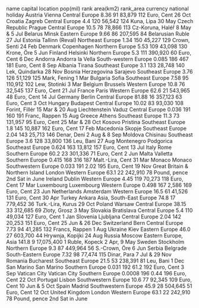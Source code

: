 name            capital location        pop(mil) rank   area(km2) rank_area currency national holiday
Austria	Vienna	Central Europe	8.36	91	83,879	112	Euro, Cent	26 Oct
Croatia	Zagreb	Central Europe	4.4	120	56,542	124	Kuna, Lipa	30 May
Czech Republic	Prague	Central Europe	10.5	78	78,866	113	Cz-Koruna, Haléř	8 May & 5 Jul
Belarus	Minsk	Eastern Europe	9.66	86	207,595	84	Belarusian Ruble	27 Jul
Estonia	Tallinn (Reval)	Northeast Europe	1.34	150	45,227	129	Crown, Senti	24 Feb
Denmark	Copenhagen	Northern Europe	5.53	109	43,098	130	Krone, Öre	5 Jun
Finland	Helsinki	Northern Europe	5.3	111	390,920	60	Euro, Cent	6 Dec
Andorra	Andorra la Vella	South-western Europe	0.085	186	467	181	Euro, Cent	8 Sep
Albania	Tirana	Southeast Europe	3.1	133	28,748	140	Lek, Quindarka	28 Nov
Bosnia Herzegovina	Sarajevo	Southeast Europe	3.76	126	51,129	125	Mark, Fening	1 Mar
Bulgaria	Sofia	Southeast Europe	7.58	95	110,912	102	Lew, Stotinki	3 Mar
Belgium	Brussels	Western Europe	10.8	76	32,545	137	Euro, Cent	21 Jul
France	Paris	Western Europe	62.6	21	543,965	48	Euro, Cent	14 Jul
Germany	Berlin	Central Europe	81.88	16	357,123	63	Euro, Cent	3 Oct
Hungary	Budapest	Central Europe	10.02	83	93,030	108	Forint, Fillér	15 Mar & 20 Aug
Liechtenstein	Vaduz	Central Europe	0.036	191	160	191	Franc, Rappen	15 Aug
Greece	Athens	Southeast Europe	11.3	73	131,957	95	Euro, Cent	25 Mar & 28 Oct
Kosovo	Pristina	Southeast Europe	1.8	145	10,887	162	Euro, Cent	17 Feb
Macedonia	Skopje	Southeast Europe	2.04	143	25,713	146	Denar, Deni	2 Aug & 8 Sep
Moldova	Chisinau	Southeast Europe	3.6	128	33,800	136	Leu, Bani	27 Aug
Montenegro	Podgorica	Southeast Europe	0.624	163	13,812	157	Euro, Cent	13 Jul
Italy	Rome	Southern Europe	60.2	23	301,336	71	Euro, Cent	2 Jun
Malta	Valletta	Southern Europe	0.415	168	316	187	Malt.-Lira, Cent	31 Mar
Monaco	Monaco	Southwestern Europe	0.033	191	2.02	195	Euro, Cent	19 Nov
Great Britain & Northern Island	London	Western Europe	63.1	22	242,910	78	Pound, pence	2nd Sat in June
Ireland	Dublin	Western Europe	4.45	119	70,273	118	Euro, Cent	17 Mar
Luxembourg	Luxembourg	Western Europe	0.498	167	2,586	169	Euro, Cent	23 Jun
Netherlands	Amsterdam	Western Europe	16.5	61	41,526	131	Euro, Cent	30 Apr
Turkey	Ankara	Asia, South-East Europe	74.8	17	779,452	36	Turk.-Lira, Kurus	29 Oct
Poland	Warsaw	Central Europe	38.15	33	312,685	69	Zloty, Grosz	3 May
Slovakia	Bratislava	Central Europe	5.4	110	49,034	127	Euro, Cent	1 Jan
Slovenia	Ljubljana	Central Europe	2.04	142	20,253	151	Euro, Cent	25 Jun & 26 Dec
Switzerland	Bern	Central Europe	7.73	94	41,285	132	Francs, Rappen	1 Aug
Ukraine	Kiev	Eastern Europe	46.0	27	603,700	44	Hrywnja, Kopijki	24 Aug
Russia	Moscow	Eastern Europe, Asia	141.8	9	17,075,400	1	Ruble, Kopeck	2 Apr, 9 May
Sweden	Stockholm	Northern Europe	9.3	87	449,964	56	S.-Crown, Öre	6 Jun
Serbia	Belgrade	South-Eastern Europe	7.32	98	77,474	115	Dinar, Para	7 Jul & 29 Nov
Romania	Bucharest	Southeast Europe	21.5	53	238,391	81	Leu, Bani	1 Dec
San Marino	San Marino	Southern Europe	0.031	192	61.2	192	Euro, Cent	3 Sep
Vatican City	Vatican City	Southern Europe	0.0008	196	0.44	196	Euro, Cent	22 Oct
Portugal	Lisbon	Southwestern Europe	10.6	77	92,345	109	Euro, Cent	10 Jun & 5 Oct
Spain	Madrid	Southwestern Europe	45.9	28	504,645	51	Euro, Cent	12 Oct
United Kingdom	London	Western Europe	63.1	22	242,910	78	Pound, pence	2nd Sat in June
